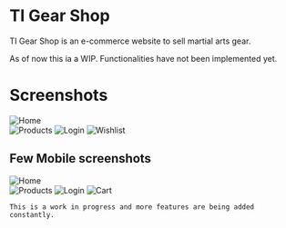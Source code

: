# TI Gear Shop
TI Gear Shop is an e-commerce website to sell martial arts gear.  

As of now this ia a WIP. Functionalities have not been implemented yet.

# Screenshots

![Home](https://raw.githubusercontent.com/tanveertkd/ti-gear-shop/documentation/assets/README/readme/1.png)  
![Products](https://raw.githubusercontent.com/tanveertkd/ti-gear-shop/documentation/assets/README/readme/2.png)
![Login](https://raw.githubusercontent.com/tanveertkd/ti-gear-shop/documentation/assets/README/readme/3.png) 
![Wishlist](https://raw.githubusercontent.com/tanveertkd/ti-gear-shop/documentation/assets/README/readme/4.png)

## Few Mobile screenshots
![Home](https://raw.githubusercontent.com/tanveertkd/ti-gear-shop/documentation/assets/README/readme/1%20-%20Mobile.png)  
![Products](https://raw.githubusercontent.com/tanveertkd/ti-gear-shop/documentation/assets/README/readme/3%20-%20Mobile.png)
![Login](https://raw.githubusercontent.com/tanveertkd/ti-gear-shop/documentation/assets/README/readme/4%20-%20Mobile.png) 
![Cart](https://raw.githubusercontent.com/tanveertkd/ti-gear-shop/documentation/assets/README/readme/2%20-%20Mobile.png)

`This is a work in progress and more features are being added constantly.`
